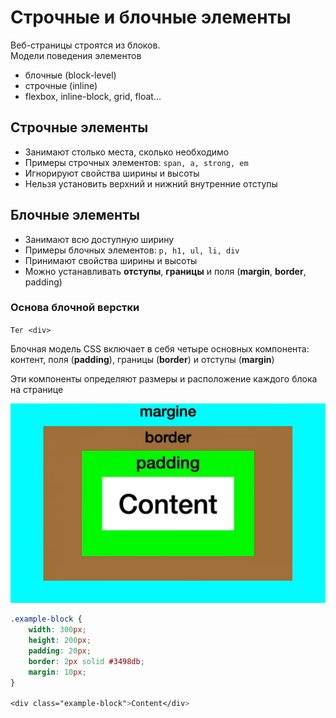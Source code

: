 # Строчные и блочные элементы

Веб-страницы строятся из блоков.  
Модели поведения элементов  
- блочные (block-level)
- строчные (inline)
- flexbox, inline-block, grid, float...

## Строчные элементы
- Занимают столько места, сколько необходимо
- Примеры строчных элементов: `span, a, strong, em`
- Игнорируют свойства ширины и высоты
- Нельзя установить верхний и нижний внутренние отступы

## Блочные элементы
- Занимают всю доступную ширину
- Примеры блочных элементов: `p, h1, ul, li, div`
- Принимают свойства ширины и высоты
- Можно устанавливать **отступы**, **границы** и поля (**margin**, **border**, padding)

### Основа блочной верстки

`Тег <div>`

Блочная модель CSS включает в себя четыре основных компонента: контент, поля (**padding**),
границы (**border**) и отступы (**margin**)

Эти компоненты определяют размеры и расположение каждого блока на странице

![](./Pics/Screenshot%202025-09-24%20221138.png)

```css
.example-block {
    width: 300px;
    height: 200px;
    padding: 20px;
    border: 2px solid #3498db;
    margin: 10px;
}

<div class="example-block">Content</div>
```